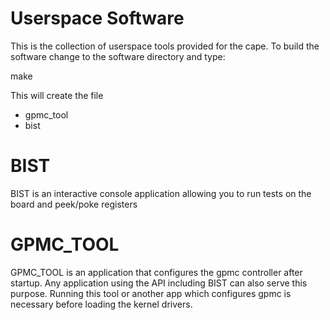 Userspace Software
===

This is the collection of userspace tools provided for the cape. To build the software change to the software directory and type:

make

This will create the file
* gpmc_tool
* bist

BIST
=

BIST is an interactive console application allowing you to run tests on the board and peek/poke registers

GPMC_TOOL
=

GPMC_TOOL is an application that configures the gpmc controller after startup. Any application using the API including BIST can also serve this purpose. 
Running this tool or another app which configures gpmc is necessary before loading the kernel drivers. 

